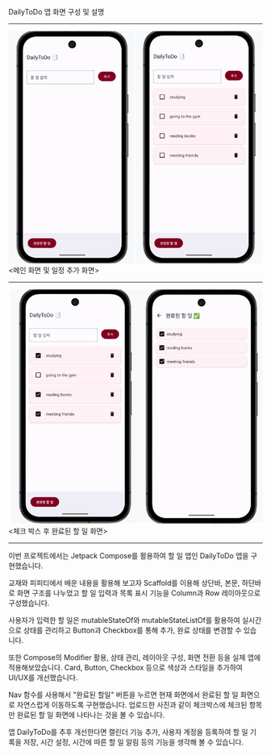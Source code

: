 DailyToDo 앱 화면 구성 및 설명  
<hr>  

  
<img src="app/images/main_add.png" width="600">
<메인 화면 및 일정 추가 화면>  <hr>  


<img src="app/images/check_done.png" width="600">
<체크 박스 후 완료된 할 일 화면>  <hr>  


이번 프로젝트에서는 Jetpack Compose를 활용하여 할 일 앱인 DailyToDo 앱을 구현했습니다.  

교재와 피피티에서 배운 내용을 활용해 보고자 Scaffold를 이용해 상단바, 본문, 하단바로 화면 구조를 나누었고
할 일 입력과 목록 표시 기능을 Column과 Row 레이아웃으로 구성했습니다.  

사용자가 입력한 할 일은 mutableStateOf와 mutableStateListOf를 활용하여 실시간으로 상태를 관리하고
Button과 Checkbox를 통해 추가, 완료 상태를 변경할 수 있습니다.  

또한 Compose의 Modifier 활용, 상태 관리, 레이아웃 구성, 화면 전환 등을 실제 앱에 적용해보았습니다.
Card, Button, Checkbox 등으로 색상과 스타일을 추가하여 UI/UX를 개선했습니다.

Nav 함수를 사용해서 "완료된 할일" 버튼을 누르면 현재 화면에서 완료된 할 일 화면으로 자연스럽게 이동하도록 구현했습니다.
업로드한 사진과 같이 체크박스에 체크된 항목만 완료된 할 일 화면에 나타나는 것을 볼 수 있습니다.  

앱 DailyToDo를 추후 개선한다면 캘린더 기능 추가, 사용자 계정을 등록하여 할 일 기록을 저장, 시간 설정, 시간에 따른 할 일 알림 등의 기능을 생각해 볼 수 있습니다.
